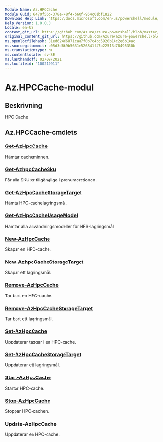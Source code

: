```yaml
---
Module Name: Az.HPCCache
Module Guid: 6470f56b-378e-48f4-b60f-954c01bf1822
Download Help Link: https://docs.microsoft.com/en-us/powershell/module/az.hpccache
Help Version: 1.0.0.0
Locale: en-US
content_git_url: https://github.com/Azure/azure-powershell/blob/master/src/HPCCache/HPCCache/help/Az.HPCCache.md
original_content_git_url: https://github.com/Azure/azure-powershell/blob/master/src/HPCCache/HPCCache/help/Az.HPCCache.md
ms.openlocfilehash: 81ed624d6871caa7f0b7c4bc5920b14c2e6b18ac
ms.sourcegitcommit: c05d3d669b5631e526841f47b22513d78495350b
ms.translationtype: MT
ms.contentlocale: sv-SE
ms.lasthandoff: 02/09/2021
ms.locfileid: "100219911"
---
```

# Az.HPCCache-modul
## Beskrivning
HPC Cache

## Az.HPCCache-cmdlets
### [Get-AzHpcCache](Get-AzHpcCache.md)
Hämtar cacheminnen.

### [Get-AzhpcCacheSku](Get-AzHpcCacheSku.md)
Får alla SKU:er tillgängliga i prenumerationen.

### [Get-AzHpcCacheStorageTarget](Get-AzHpcCacheStorageTarget.md)
Hämta HPC-cachelagringsmål.

### [Get-AzHpcCacheUsageModel](Get-AzHpcCacheUsageModel.md)
Hämtar alla användningsmodeller för NFS-lagringsmål.

### [New-AzHpcCache](New-AzHpcCache.md)
Skapar en HPC-cache.

### [New-AzhpcCacheStorageTarget](New-AzHpcCacheStorageTarget.md)
Skapar ett lagringsmål.

### [Remove-AzHpcCache](Remove-AzHpcCache.md)
Tar bort en HPC-cache.

### [Remove-AzHpcCacheStorageTarget](Remove-AzHpcCacheStorageTarget.md)
Tar bort ett lagringsmål.

### [Set-AzHpcCache](Set-AzHpcCache.md)
Uppdaterar taggar i en HPC-cache.

### [Set-AzHpcCacheStorageTarget](Set-AzHpcCacheStorageTarget.md)
Uppdaterar ett lagringsmål.

### [Start-AzHpcCache](Start-AzHpcCache.md)
Startar HPC-cache.

### [Stop-AzHpcCache](Stop-AzHpcCache.md)
Stoppar HPC-cachen.

### [Update-AzHpcCache](Update-AzHpcCache.md)
Uppdaterar en HPC-cache.

